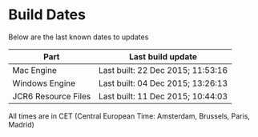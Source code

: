 # Build Dates

Below are the last known dates to updates

Part | Last build update
-----|-----
Mac Engine | Last built: 22 Dec 2015; 11:53:16
Windows Engine | Last built: 04 Dec 2015; 13:26:13
JCR6 Resource Files | Last built: 11 Dec 2015; 10:44:03
All times are in CET (Central European Time: Amsterdam, Brussels, Paris, Madrid)



